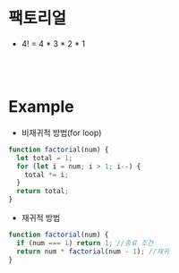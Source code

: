 # 팩토리얼

- 4! = 4 * 3 * 2 * 1

<br/><br/>

# Example
- 비재귀적 방법(for loop)

```javascript 
function factorial(num) {
  let total = 1;
  for (let i = num; i > 1; i--) {
    total *= i;
  }
  return total;
}
```

- 재귀적 방법
```javascript
function factorial(num) {
  if (num === 1) return 1; //종료 조건
  return num * factorial(num - 1); //재귀
}
```